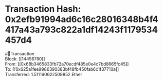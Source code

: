 
Transaction Hash: 0x2efb91994ad6c16c28016348b4f4417a43a793c822a1df14243f1179534457d4
====================================================================================
  
#💸Transaction  
Block: [[14456780]]  
From: [[0x68b3465833fb72a70ecdf485e0e4c7bd8665fc45]]  
To: [[0x625a1fee9986390383bf48fb450fab6c1f37710a]]  
Transferred: 1.511160622509852 Ether
